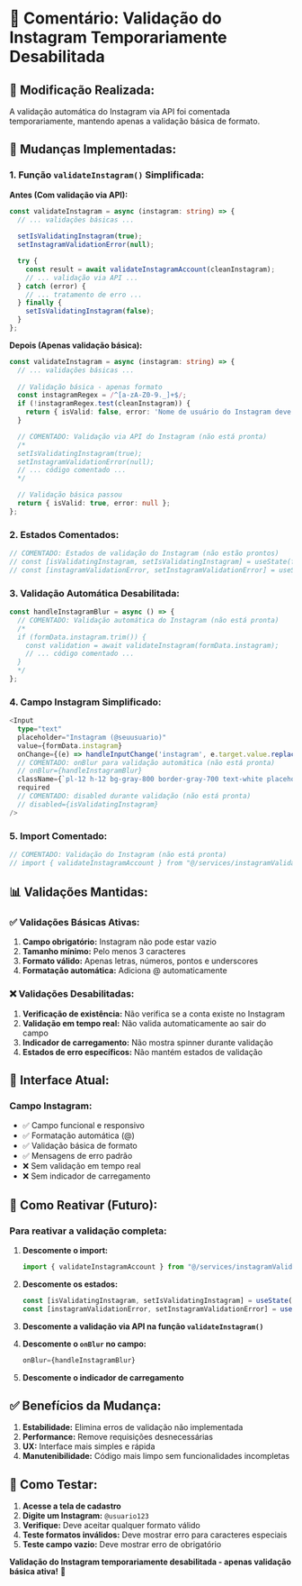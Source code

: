 # 📱 Comentário: Validação do Instagram Temporariamente Desabilitada

## 🎯 **Modificação Realizada:**
A validação automática do Instagram via API foi comentada temporariamente, mantendo apenas a validação básica de formato.

## 🔧 **Mudanças Implementadas:**

### **1. Função `validateInstagram()` Simplificada:**

**Antes (Com validação via API):**
```typescript
const validateInstagram = async (instagram: string) => {
  // ... validações básicas ...
  
  setIsValidatingInstagram(true);
  setInstagramValidationError(null);

  try {
    const result = await validateInstagramAccount(cleanInstagram);
    // ... validação via API ...
  } catch (error) {
    // ... tratamento de erro ...
  } finally {
    setIsValidatingInstagram(false);
  }
};
```

**Depois (Apenas validação básica):**
```typescript
const validateInstagram = async (instagram: string) => {
  // ... validações básicas ...
  
  // Validação básica - apenas formato
  const instagramRegex = /^[a-zA-Z0-9._]+$/;
  if (!instagramRegex.test(cleanInstagram)) {
    return { isValid: false, error: 'Nome de usuário do Instagram deve conter apenas letras, números, pontos e underscores' };
  }

  // COMENTADO: Validação via API do Instagram (não está pronta)
  /*
  setIsValidatingInstagram(true);
  setInstagramValidationError(null);
  // ... código comentado ...
  */

  // Validação básica passou
  return { isValid: true, error: null };
};
```

### **2. Estados Comentados:**
```typescript
// COMENTADO: Estados de validação do Instagram (não estão prontos)
// const [isValidatingInstagram, setIsValidatingInstagram] = useState(false);
// const [instagramValidationError, setInstagramValidationError] = useState<string | null>(null);
```

### **3. Validação Automática Desabilitada:**
```typescript
const handleInstagramBlur = async () => {
  // COMENTADO: Validação automática do Instagram (não está pronta)
  /*
  if (formData.instagram.trim()) {
    const validation = await validateInstagram(formData.instagram);
    // ... código comentado ...
  }
  */
};
```

### **4. Campo Instagram Simplificado:**
```typescript
<Input
  type="text"
  placeholder="Instagram (@seuusuario)"
  value={formData.instagram}
  onChange={(e) => handleInputChange('instagram', e.target.value.replace('@', ''))}
  // COMENTADO: onBlur para validação automática (não está pronta)
  // onBlur={handleInstagramBlur}
  className={`pl-12 h-12 bg-gray-800 border-gray-700 text-white placeholder-gray-400 focus:border-institutional-gold focus:ring-institutional-gold rounded-lg ${formErrors.instagram ? 'border-red-500' : ''}`}
  required
  // COMENTADO: disabled durante validação (não está pronta)
  // disabled={isValidatingInstagram}
/>
```

### **5. Import Comentado:**
```typescript
// COMENTADO: Validação do Instagram (não está pronta)
// import { validateInstagramAccount } from "@/services/instagramValidation";
```

## 📊 **Validações Mantidas:**

### **✅ Validações Básicas Ativas:**
1. **Campo obrigatório:** Instagram não pode estar vazio
2. **Tamanho mínimo:** Pelo menos 3 caracteres
3. **Formato válido:** Apenas letras, números, pontos e underscores
4. **Formatação automática:** Adiciona @ automaticamente

### **❌ Validações Desabilitadas:**
1. **Verificação de existência:** Não verifica se a conta existe no Instagram
2. **Validação em tempo real:** Não valida automaticamente ao sair do campo
3. **Indicador de carregamento:** Não mostra spinner durante validação
4. **Estados de erro específicos:** Não mantém estados de validação

## 🎨 **Interface Atual:**

### **Campo Instagram:**
- ✅ Campo funcional e responsivo
- ✅ Formatação automática (@)
- ✅ Validação básica de formato
- ✅ Mensagens de erro padrão
- ❌ Sem validação em tempo real
- ❌ Sem indicador de carregamento

## 🔄 **Como Reativar (Futuro):**

### **Para reativar a validação completa:**
1. **Descomente o import:**
   ```typescript
   import { validateInstagramAccount } from "@/services/instagramValidation";
   ```

2. **Descomente os estados:**
   ```typescript
   const [isValidatingInstagram, setIsValidatingInstagram] = useState(false);
   const [instagramValidationError, setInstagramValidationError] = useState<string | null>(null);
   ```

3. **Descomente a validação via API na função `validateInstagram()`**

4. **Descomente o `onBlur` no campo:**
   ```typescript
   onBlur={handleInstagramBlur}
   ```

5. **Descomente o indicador de carregamento**

## ✅ **Benefícios da Mudança:**

1. **Estabilidade:** Elimina erros de validação não implementada
2. **Performance:** Remove requisições desnecessárias
3. **UX:** Interface mais simples e rápida
4. **Manutenibilidade:** Código mais limpo sem funcionalidades incompletas

## 🧪 **Como Testar:**

1. **Acesse a tela de cadastro**
2. **Digite um Instagram:** `@usuario123`
3. **Verifique:** Deve aceitar qualquer formato válido
4. **Teste formatos inválidos:** Deve mostrar erro para caracteres especiais
5. **Teste campo vazio:** Deve mostrar erro de obrigatório

**Validação do Instagram temporariamente desabilitada - apenas validação básica ativa!** 📱
